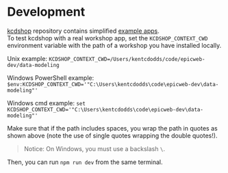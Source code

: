 # Development

[kcdshop](https://github.com/epicweb-dev/kcdshop) repository contains simplified
[example apps](https://github.com/epicweb-dev/kcdshop/tree/main/packages/example).<br/>
To test kcdshop with a real workshop app, set the `KCDSHOP_CONTEXT_CWD`
environment variable with the path of a workshop you have installed locally.

Unix example:
`KCDSHOP_CONTEXT_CWD=/Users/kentcdodds/code/epicweb-dev/data-modeling`

Windows PowerShell example:
`$env:KCDSHOP_CONTEXT_CWD='"C:\Users\kentcdodds\code\epicweb-dev\data-modeling"'`

Windows cmd example:
`set KCDSHOP_CONTEXT_CWD='"C:\Users\kentcdodds\code\epicweb-dev\data-modeling"'`

Make sure that if the path includes spaces, you wrap the path in quotes as shown
above (note the use of single quotes wrapping the double quotes!).

> Notice: On Windows, you must use a backslash `\`.

Then, you can run `npm run dev` from the same terminal.
